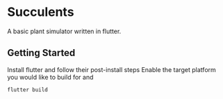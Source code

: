# Succulents

A basic plant simulator written in flutter.

## Getting Started

Install flutter and follow their post-install steps
Enable the target platform you would like to build for and

```sh
flutter build
```
